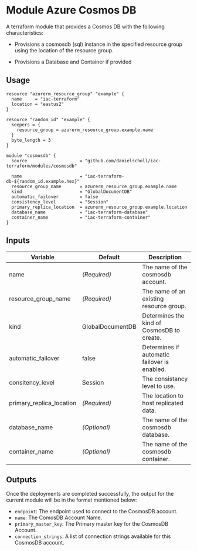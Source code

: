 # Module Azure Cosmos DB

A terraform module that provides a Cosmos DB with the following characteristics:

- Provisions a cosmosdb (sql) instance in the specified resource group using the location of the resource group.

- Provisions a Database and Container if provided


## Usage

```
resource "azurerm_resource_group" "example" {
  name     = "iac-terraform"
  location = "eastus2"
}

resource "random_id" "example" {
  keepers = {
    resource_group = azurerm_resource_group.example.name
  }
  byte_length = 3
}

module "cosmosdb" {
  source                    = "github.com/danielscholl/iac-terraform/modules/cosmosdb"

  name                      = "iac-terraform-db-${random_id.example.hex}"
  resource_group_name       = azurerm_resource_group.example.name
  kind                      = "GlobalDocumentDB"
  automatic_failover        = false
  consistency_level         = "Session"
  primary_replica_location  = azurerm_resource_group.example.location
  database_name             = "iac-terraform-database"
  container_name            = "iac-terraform-container"
}
```

## Inputs

| Variable                      | Default                              | Description                          | 
| ----------------------------- | ------------------------------------ | ------------------------------------ |
| name                          | _(Required)_                         | The name of the cosmosdb account.    |
| resource_group_name           | _(Required)_                         | The name of an existing resource group. |
| kind                          | GlobalDocumentDB                     | Determines the kind of CosmosDB to create. |
| automatic_failover            | false                                | Determines if automatic failover is enabled. |
| consitency_level              | Session                              | The consistancy level to use.        |
| primary_replica_location      | _(Required)_                         | The location to host replicated data.|
| database_name                 | _(Optional)_                         | The name of the cosmosdb database.   |
| container_name                | _(Optional)_                         | The name of the cosmosdb container.  |


## Outputs

Once the deployments are completed successfully, the output for the current module will be in the format mentioned below:

- `endpoint`: The endpoint used to connect to the CosmosDB account.
- `name`: The ComosDB Account Name.
- `primary_master_key`: The Primary master key for the CosmosDB Account.
- `connection_strings`: A list of connection strings available for this CosmosDB account.

